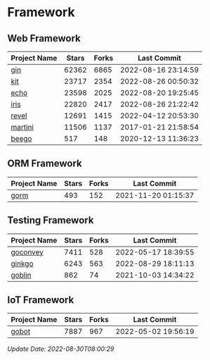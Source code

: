 # Framework

## Web Framework
| Project Name | Stars | Forks | Last Commit |
| ------------ | ----- | ----- | ----------- |
| [gin](https://github.com/gin-gonic/gin) | 62362 | 6865 | 2022-08-16 23:14:59 |
| [kit](https://github.com/go-kit/kit) | 23717 | 2354 | 2022-08-26 00:50:32 |
| [echo](https://github.com/labstack/echo) | 23598 | 2025 | 2022-08-20 19:25:45 |
| [iris](https://github.com/kataras/iris) | 22820 | 2417 | 2022-08-26 21:22:42 |
| [revel](https://github.com/revel/revel) | 12691 | 1415 | 2022-04-12 20:53:30 |
| [martini](https://github.com/go-martini/martini) | 11506 | 1137 | 2017-01-21 21:58:54 |
| [beego](https://github.com/astaxie/beego) | 517 | 148 | 2020-12-13 11:36:23 |

## ORM Framework
| Project Name | Stars | Forks | Last Commit |
| ------------ | ----- | ----- | ----------- |
| [gorm](https://github.com/jinzhu/gorm) | 493 | 152 | 2021-11-20 01:15:37 |

## Testing Framework
| Project Name | Stars | Forks | Last Commit |
| ------------ | ----- | ----- | ----------- |
| [goconvey](https://github.com/smartystreets/goconvey) | 7411 | 528 | 2022-05-17 18:39:55 |
| [ginkgo](https://github.com/onsi/ginkgo) | 6243 | 563 | 2022-08-29 18:11:13 |
| [goblin](https://github.com/franela/goblin) | 862 | 74 | 2021-10-03 14:34:22 |

## IoT Framework
| Project Name | Stars | Forks | Last Commit |
| ------------ | ----- | ----- | ----------- |
| [gobot](https://github.com/hybridgroup/gobot) | 7887 | 967 | 2022-05-02 19:56:19 |

*Update Date: 2022-08-30T08:00:29*